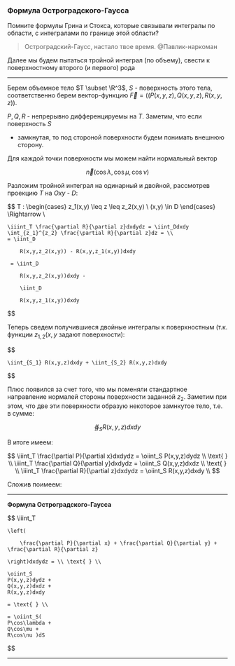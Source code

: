 ### Формула Остроградского-Гаусса

Помните формулы Грина и Стокса, которые связывали интегралы по области, с интегралами по границе этой области?

> Остроградский-Гаусс, настало твое время. @Павлик-наркоман

Далее мы будем пытаться тройной интеграл (по объему), свести к поверхностному второго (и первого) рода

---

Берем объемное тело $T \subset \R^3$, $S$ - поверхность этого тела, соответственно берем вектор-функцию $\vec F = ((P(x,y,z), Q(x,y,z), R(x,y,z))$.

$P,Q,R$ - непрерывно дифференцируемы на $T$. Заметим, что если поверхность $S$
 - замкнутая, то под стороной поверхности будем понимать внешнюю сторону.

Для каждой точки поверхности мы можем найти нормальный вектор

$$
    \vec n (\cos \lambda, \cos \mu, \cos\nu)
$$

Разложим тройной интеграл на одинарный и двойной, рассмотрев проекцию $T$ на $Oxy$ - $D$:

$$
    T : \begin{cases}
        z_1(x,y) \leq z \leq z_2(x,y) \\
        (x,y) \in D
    \end{cases} \Rightarrow \\

    \iiint_T \frac{\partial R}{\partial z}dxdydz = \iint_Ddxdy \int_{z_1}^{z_2} \frac{\partial R}{\partial z}dz = \\
    = \iint_D

        R(x,y,z_2(x,y)) - R(x,y,z_1(x,y))dxdy

     = \iint_D

        R(x,y,z_2(x,y))dxdy - 
        
        \iint_D
        
        R(x,y,z_1(x,y))dxdy
$$

Теперь сведем получившиеся двойные интегралы к поверхностным (т.к. функции $z_{1,2}(x,y$ задают поверхности):

$$

    \iint_{S_1} R(x,y,z)dxdy + \iint_{S_2} R(x,y,z)dxdy
$$

Плюс появился за счет того, что мы поменяли стандартное направление нормалей стороны поверхности заданной $z_2$. Заметим при этом, что две эти поверхности образую некоторое замнкутое тело, т.е. в сумме:

$$
    \oiint_S R(x,y,z)dxdy
$$

В итоге имеем:

$$
    \iiint_T \frac{\partial P}{\partial x}dxdydz = \oiint_S P(x,y,z)dydz \\ \text{ } \\
    \iiint_T \frac{\partial Q}{\partial y}dxdydz = \oiint_S Q(x,y,z)dxdz \\ \text{ } \\
    \iiint_T \frac{\partial R}{\partial z}dxdydz = \oiint_S R(x,y,z)dxdy \\
$$

Сложив поимеем:

---

**Формула Остроградского-Гаусса**

$$
    \iiint_T 

    \left(

        \frac{\partial P}{\partial x} + \frac{\partial Q}{\partial y} + \frac{\partial R}{\partial z}

    \right)dxdydz = \\ \text{ } \\

    \oiint_S
    P(x,y,z)dydz + 
    Q(x,y,z)dxdz + 
    R(x,y,z)dxdy

    = \text{ } \\

    = \oiint_S(
    P\cos\lambda + 
    Q\cos\mu + 
    R\cos\nu )dS
$$

---